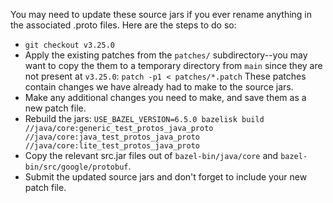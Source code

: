 You may need to update these source jars if you ever rename anything in the
associated .proto files. Here are the steps to do so:

 - `git checkout v3.25.0`
 - Apply the existing patches from the `patches/` subdirectory--you may want to
   copy the them to a temporary directory from `main` since they are not
   present at `v3.25.0`:
   `patch -p1 < patches/*.patch`
   These patches contain changes we have already had to make to the source
   jars.
 - Make any additional changes you need to make, and save them as a new patch
   file.
 - Rebuild the jars: `USE_BAZEL_VERSION=6.5.0 bazelisk build
   //java/core:generic_test_protos_java_proto
   //java/core:java_test_protos_java_proto
   //java/core:lite_test_protos_java_proto`
 - Copy the relevant src.jar files out of `bazel-bin/java/core` and
   `bazel-bin/src/google/protobuf`.
 - Submit the updated source jars and don't forget to include your new patch
   file.
